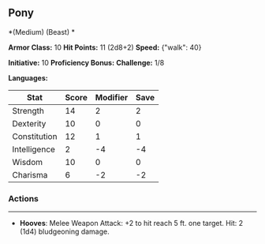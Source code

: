 ## Pony
*(Medium) (Beast) *

**Armor Class:** 10
**Hit Points:** 11 (2d8+2)
**Speed:** {"walk": 40}

**Initiative:** 10
**Proficiency Bonus:**
**Challenge:** 1/8

**Languages:** 



| Stat | Score | Modifier | Save |
| ---- | ---- | ---- | ---- |
| Strength | 14 | 2 | 2 |
| Dexterity | 10 | 0 | 0 |
| Constitution | 12 | 1 | 1 |
| Intelligence | 2 | -4 | -4 |
| Wisdom | 10 | 0 | 0 |
| Charisma | 6 | -2 | -2 |

### Actions
 --- 
- **Hooves**: Melee Weapon Attack: +2 to hit  reach 5 ft.  one target. Hit: 2 (1d4) bludgeoning damage.

